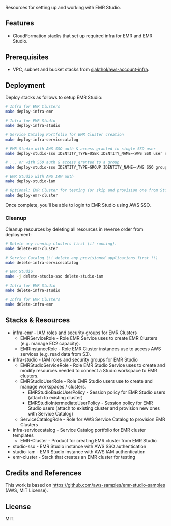 Resources for setting up and working with EMR Studio.

## Features

* CloudFormation stacks that set up required infra for EMR and EMR Studio.

## Prerequisites

* VPC, subnet and bucket stacks from [sjakthol/aws-account-infra](https://github.com/sjakthol/aws-account-infra).

## Deployment

Deploy stacks as follows to setup EMR Studio:

```bash
# Infra for EMR Clusters
make deploy-infra-emr

# Infra for EMR Studio
make deploy-infra-studio

# Service Catalog Portfolio for EMR Cluster creation
make deploy-infra-servicecatalog

# EMR Studio with AWS SSO auth & access granted to single SSO user
make deploy-studio-sso IDENTITY_TYPE=USER IDENTITY_NAME=<AWS SSO user name>

# ... or with SSO auth & access granted to a group
make deploy-studio-sso IDENTITY_TYPE=GROUP IDENTITY_NAME=<AWS SSO group name>

# EMR Studio with AWS IAM auth
make deploy-studio-iam

# Optional: EMR Cluster for testing (or skip and provision one from Studio with Service Catalog)
make deploy-emr-cluster
```

Once complete, you'll be able to login to EMR Studio using AWS SSO.

### Cleanup

Cleanup resources by deleting all resources in reverse order from deployment:

```bash
# Delete any running clusters first (if running).
make delete-emr-cluster

# Service Catalog (!! delete any provisioned applications first !!)
make delete-infra-servicecatalog

# EMR Studio
make -j delete-studio-sso delete-studio-iam

# Infra for EMR Studio
make delete-infra-studio

# Infra for EMR Clusters
make delete-infra-emr
```

## Stacks & Resources

* infra-emr - IAM roles and security groups for EMR Clusters
  * EMRServiceRole - Role EMR Service uses to create EMR Clusters (e.g. manage EC2 capacity).
  * EMRInstanceRole - Role EMR Cluster instances use to access AWS services (e.g. read data from S3).
* infra-studio - IAM roles and security groups for EMR Studio
  * EMRStudioServiceRole - Role EMR Studio Service uses to create and modify resources needed to connect a Studio workspace to EMR clusters.
  * EMRStudioUserRole - Role EMR Studio users use to create and manage workspaces / clusters.
    * EMRStudioBasicUserPolicy - Session policy for EMR Studio users (attach to existing cluster)
    * EMRStudioIntermediateUserPolicy - Session policy for EMR Studio users (attach to existing cluster and provision new ones with Service Catalog)
  * ServiceCatalogRole - Role for AWS Service Catalog to provision EMR Clusters
* infra-servicecatalog - Service Catalog portfolio for EMR cluster templates
  * EMR-Cluster - Product for creating EMR cluster from EMR Studio
* studio-sso - EMR Studio instance with AWS SSO authentication
* studio-iam - EMR Studio instance with AWS IAM authentication
* emr-cluster - Stack that creates an EMR cluster for testing

## Credits and References

This work is based on https://github.com/aws-samples/emr-studio-samples (AWS, MIT License).

## License

MIT.
